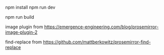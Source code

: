 
npm install
npm run dev

npm run build

image plugin from https://emergence-engineering.com/blog/prosemirror-image-plugin-2

find-replace from  https://github.com/mattberkowitz/prosemirror-find-replace

